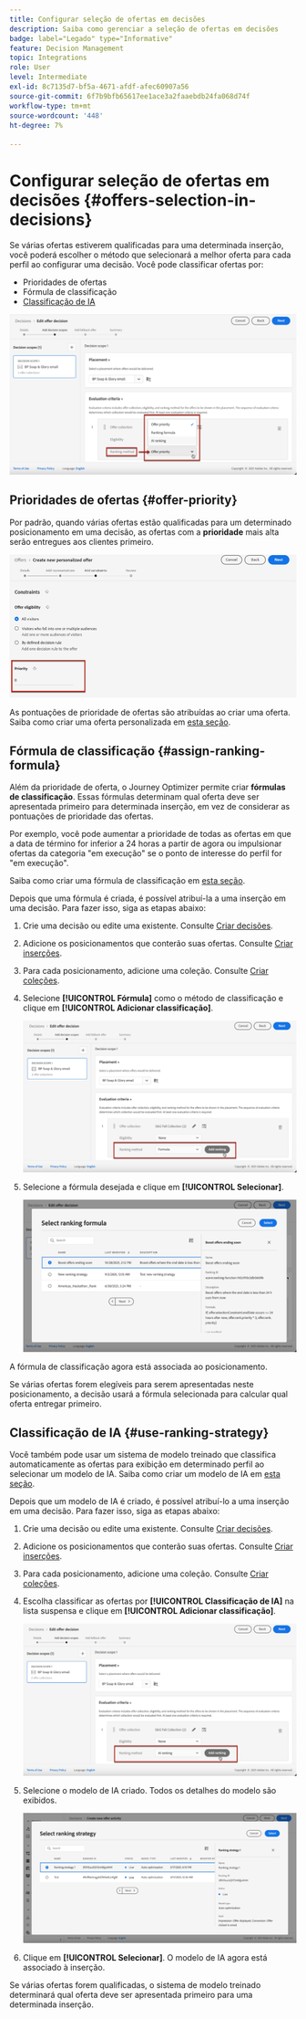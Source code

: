 ```yaml
---
title: Configurar seleção de ofertas em decisões
description: Saiba como gerenciar a seleção de ofertas em decisões
badge: label="Legado" type="Informative"
feature: Decision Management
topic: Integrations
role: User
level: Intermediate
exl-id: 8c7135d7-bf5a-4671-afdf-afec60907a56
source-git-commit: 6f7b9bfb65617ee1ace3a2faaebdb24fa068d74f
workflow-type: tm+mt
source-wordcount: '448'
ht-degree: 7%

---
```


# Configurar seleção de ofertas em decisões {#offers-selection-in-decisions}

Se várias ofertas estiverem qualificadas para uma determinada inserção, você poderá escolher o método que selecionará a melhor oferta para cada perfil ao configurar uma decisão. Você pode classificar ofertas por:

* Prioridades de ofertas
* Fórmula de classificação
* [Classificação de IA](#use-ranking-strategy)

![](../assets/offer-rank-by.png)

## Prioridades de ofertas {#offer-priority}

Por padrão, quando várias ofertas estão qualificadas para um determinado posicionamento em uma decisão, as ofertas com a **prioridade** mais alta serão entregues aos clientes primeiro.

![](../assets/offer-priority.png)

As pontuações de prioridade de ofertas são atribuídas ao criar uma oferta. Saiba como criar uma oferta personalizada em [esta seção](../offer-library/creating-personalized-offers.md).

## Fórmula de classificação {#assign-ranking-formula}

Além da prioridade de oferta, o Journey Optimizer permite criar **fórmulas de classificação**. Essas fórmulas determinam qual oferta deve ser apresentada primeiro para determinada inserção, em vez de considerar as pontuações de prioridade das ofertas.

Por exemplo, você pode aumentar a prioridade de todas as ofertas em que a data de término for inferior a 24 horas a partir de agora ou impulsionar ofertas da categoria &quot;em execução&quot; se o ponto de interesse do perfil for &quot;em execução&quot;.

Saiba como criar uma fórmula de classificação em [esta seção](../ranking/create-ranking-formulas.md).

Depois que uma fórmula é criada, é possível atribuí-la a uma inserção em uma decisão. Para fazer isso, siga as etapas abaixo:

1. Crie uma decisão ou edite uma existente. Consulte [Criar decisões](../offer-activities/create-offer-activities.md).

1. Adicione os posicionamentos que conterão suas ofertas. Consulte [Criar inserções](../offer-library/creating-placements.md).

1. Para cada posicionamento, adicione uma coleção. Consulte [Criar coleções](../offer-library/creating-collections.md).

1. Selecione **[!UICONTROL Fórmula]** como o método de classificação e clique em **[!UICONTROL Adicionar classificação]**.

   ![](../assets/offer-activity-ranking.png)

1. Selecione a fórmula desejada e clique em **[!UICONTROL Selecionar]**.

   ![](../assets/ranking-selection.png)

A fórmula de classificação agora está associada ao posicionamento.

Se várias ofertas forem elegíveis para serem apresentadas neste posicionamento, a decisão usará a fórmula selecionada para calcular qual oferta entregar primeiro.

## Classificação de IA {#use-ranking-strategy}

<!--If you are an [Adobe Experience Platform](https://experienceleague.adobe.com/docs/experience-platform/landing/home.html?lang=pt-BR){target="_blank"} user leveraging the **Offer Decisioning** application service,-->

Você também pode usar um sistema de modelo treinado que classifica automaticamente as ofertas para exibição em determinado perfil ao selecionar um modelo de IA. Saiba como criar um modelo de IA em [esta seção](../ranking/create-ranking-strategies.md).

Depois que um modelo de IA é criado, é possível atribuí-lo a uma inserção em uma decisão. Para fazer isso, siga as etapas abaixo:

1. Crie uma decisão ou edite uma existente. Consulte [Criar decisões](../offer-activities/create-offer-activities.md).

1. Adicione os posicionamentos que conterão suas ofertas. Consulte [Criar inserções](../offer-library/creating-placements.md).

1. Para cada posicionamento, adicione uma coleção. Consulte [Criar coleções](../offer-library/creating-collections.md).

1. Escolha classificar as ofertas por **[!UICONTROL Classificação de IA]** na lista suspensa e clique em **[!UICONTROL Adicionar classificação]**.

   ![](../assets/ranking-selection-ai-ranking.png)

1. Selecione o modelo de IA criado. Todos os detalhes do modelo são exibidos.

   ![](../assets/ranking-selection-ai-ranking-selected.png)

1. Clique em **[!UICONTROL Selecionar]**. O modelo de IA agora está associado à inserção.

Se várias ofertas forem qualificadas, o sistema de modelo treinado determinará qual oferta deve ser apresentada primeiro para uma determinada inserção.

